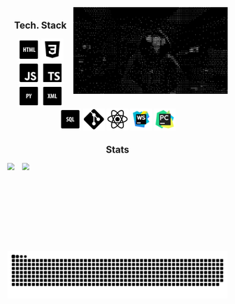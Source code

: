 <img width="70%" align="right" loop=infinite src="https://github.com/centralvii/404/blob/main/1582539616_Fa1N.gif?raw=true" alt="img" />

<div>
  
</div>

<h2 align="center">Tech. Stack</h2>

<div align="center">
  <code><img title="HTML" height="50" src="icons/icons8-html-50.png"></code>
  <code><img title="HTML" height="50" src="icons/icons8-css3-50.png"></code>
  <code><img title="JS" height="50" src="icons/icons8-javascript-50.png"></code>
  <code><img title="TS" height="50" src="icons/icons8-typescript-50.png"></code>
  <code><img title="PY" height="50" src="icons/icons8-python-50.png"></code>
  <code><img title="XML" height="50" src="icons/icons8-xml-50.png"></code>
  <code><img title="SQL" height="50" src="icons/icons8-sql-50.png"></code>
  <code><img title="GIT" height="50" src="icons/icons8-git-50.png"></code>
  <code><img title="REACT" height="50" src="icons/icons8-react-native-50.png"></code>
  <code><img title="WEBSTORM" height="50" src="icons/icons8-webstorm-48.png"></code>
  <code><img title="PYCHARM" height="50" src="icons/icons8-pycharm-48.png"></code>
</div>

<h2 align="center">Stats</h2>
<p align=center>
  <div align=center>
    <a href="https://github.com/centralvii/github-readme-stats" title="Go to Source">
      <img align="right" width=470 src="https://github-readme-stats.vercel.app/api?username=centralvii&show_icons=true&bg_color=000000&icon_color=ffffff&theme=dark&border_color=61dafb&hide_border=true" />
    </a>
  </div>
  <div align=center>
    <a href="https://github.com/centralvii/github-readme-stats">
      <img height=200 align="left" src="https://github-readme-stats.vercel.app/api/top-langs/?username=centralvii&hide=c%23,powershell,Mathematica,Ruby,Objective-C,Objective-C%2b%2b,Cuda&title_color=ffffff&text_color=ffffff&icon_color=61dafb&bg_color=000000&theme=dark&langs_count=8&layout=compact&border_color=61dafb&hide_border=true&size_weight=0.5&count_weight=0.5" />
    </a>
  </div>
</p>

<p align="center" >
    <img loop=infinite src="icons/github-user-contribution.svg" alt="svg" />
</p>

